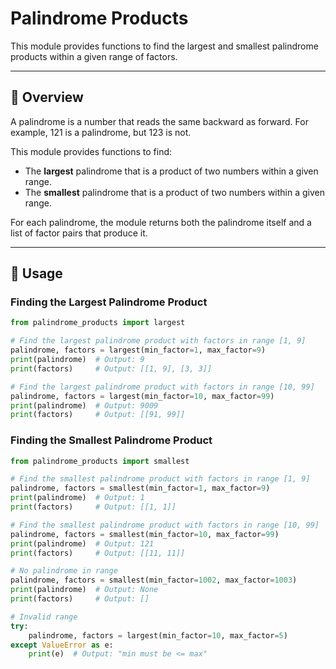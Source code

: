 # Palindrome Products

This module provides functions to find the largest and smallest palindrome products within a given range of factors.

---

## 📝 Overview

A palindrome is a number that reads the same backward as forward. For example, 121 is a palindrome, but 123 is not.

This module provides functions to find:
- The **largest** palindrome that is a product of two numbers within a given range.
- The **smallest** palindrome that is a product of two numbers within a given range.

For each palindrome, the module returns both the palindrome itself and a list of factor pairs that produce it.

---

## 🚀 Usage

### Finding the Largest Palindrome Product

```python
from palindrome_products import largest

# Find the largest palindrome product with factors in range [1, 9]
palindrome, factors = largest(min_factor=1, max_factor=9)
print(palindrome)  # Output: 9
print(factors)     # Output: [[1, 9], [3, 3]]

# Find the largest palindrome product with factors in range [10, 99]
palindrome, factors = largest(min_factor=10, max_factor=99)
print(palindrome)  # Output: 9009
print(factors)     # Output: [[91, 99]]
```

### Finding the Smallest Palindrome Product

```python
from palindrome_products import smallest

# Find the smallest palindrome product with factors in range [1, 9]
palindrome, factors = smallest(min_factor=1, max_factor=9)
print(palindrome)  # Output: 1
print(factors)     # Output: [[1, 1]]

# Find the smallest palindrome product with factors in range [10, 99]
palindrome, factors = smallest(min_factor=10, max_factor=99)
print(palindrome)  # Output: 121
print(factors)     # Output: [[11, 11]] 

# No palindrome in range
palindrome, factors = smallest(min_factor=1002, max_factor=1003)
print(palindrome)  # Output: None
print(factors)     # Output: []

# Invalid range
try:
    palindrome, factors = largest(min_factor=10, max_factor=5)
except ValueError as e:
    print(e)  # Output: "min must be <= max"
```